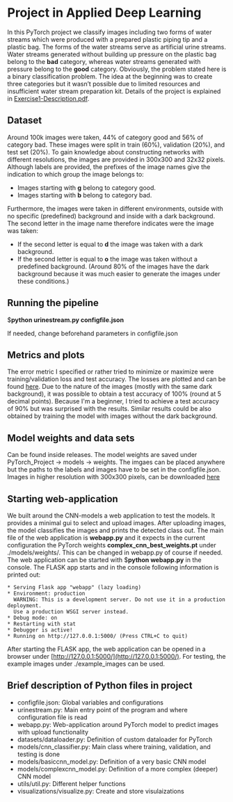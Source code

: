 # Project in Applied Deep Learning
In this PyTorch project we classify images including two forms of water streams which were produced with a prepared plastic piping tip and a plastic bag. The forms of the water streams serve as artificial urine streams. Water streams generated without building up pressure on the plastic bag belong to the **bad** category, whereas water streams generated with pressure belong to the **good** category. Obviously, the problem stated here is a binary classification problem. The idea at the beginning was to create three categories but it wasn’t possible due to limited resources and insufficient water stream preparation kit. Details of the project is explained in [Exercise1-Description.pdf](https://github.com/BarisKal/urine-stream/blob/main/Exercise1-Description.pdf). 
## Dataset
Around 100k images were taken, 44% of category good and 56% of category bad. These images were split in train (60%), validation (20%), and test set (20%). To gain knowledge about constructing networks with different resolutions, the images are provided in 300x300 and 32x32 pixels. Although labels are provided, the prefixes of the image names give the indication to which group the image belongs to:
* Images starting with **g** belong to category good.
* Images starting with **b** belong to category bad.

Furthermore, the images were taken in different environments, outside with no specific (predefined) background and inside with a dark background. The second letter in the image name therefore indicates were the image was taken:

* If the second letter is equal to **d** the image was taken with a dark background.
* If the second letter is equal to **o** the image was taken without a predefined background.
(Around 80% of the images have the dark background because it was much easier to generate the images under these conditions.)
## Running the pipeline
$**python urinestream.py configfile.json**

If needed, change beforehand parameters in configfile.json
## Metrics and plots
The error metric I specified or rather tried to minimize or maximize were training/validation loss and test accuracy. The losses are plotted and can be found [here](https://github.com/BarisKal/urine-stream/tree/main/PyTorch_Project/visualizations/plots).
Due to the nature of the images (mostly with the same dark background), it was possible to obtain a test accuracy of 100% (round at 5 decimal points). Because I'm a beginner, I tried to achieve a test accuracy of 90% but was surprised with the results. Similar results could be also obtained by training the model with images without the dark background.

## Model weights and data sets
Can be found inside releases. The model weights are saved under PyTorch_Project -> models -> weights. The imgaes can be placed anywhere but the paths to the labels and images have to be set in the configfile.json.
Images in higher resolution with 300x300 pixels, can be downloaded [here](https://mega.nz/file/bIR2mbKT#ZtVDEW0-N8CzKuxjtt4thHh94hLPZWIRUQmAu8T0B-U)

## Starting web-application
We built around the CNN-models a web application to test the models. It provides a minimal gui to select and upload images. After uploading images, the model classifies the images and prints the detected class out.
The main file of the web application is **webapp.py** and it expects in the current configuration the PyTorch weights **complex_cnn_best_weights.pt** under ./models/weights/. This can be changed in webapp.py of course if needed.
The web application can be started with $**python webapp.py** in the console. The FLASK app starts and in the console following information is printed out:
```
* Serving Flask app "webapp" (lazy loading)
* Environment: production
  WARNING: This is a development server. Do not use it in a production deployment.
  Use a production WSGI server instead.
* Debug mode: on
* Restarting with stat
* Debugger is active!
* Running on http://127.0.0.1:5000/ (Press CTRL+C to quit)
```
After starting the FLASK app, the web application can be opened in a browser under [http://127.0.0.1:5000/](http://127.0.0.1:5000/). For testing, the example images under ./example_images can be used.

## Brief description of Python files in project
* configfile.json: Global variables and configurations
* urinestream.py: Main entry point of the program and where configuration file is read
* webapp.py: Web-application around PyTorch model to predict images with upload functionality
* datasets/dataloader.py: Definition of custom dataloader for PyTorch
* models/cnn_classifier.py: Main class where training, validation, and testing is done
* models/basiccnn_model.py: Definition of a very basic CNN model
* models/complexcnn_model.py: Definition of a more complex (deeper) CNN model
* utils/util.py: Different helper functions
* visualizations/visualize.py: Create and store visulaizations
